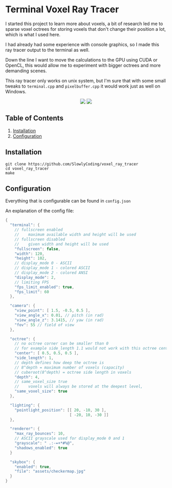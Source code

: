 # Terminal Voxel Ray Tracer

I started this project to learn more about voxels, a bit of research led me to sparse voxel octrees for storing voxels that don't change their position a lot, which is what I used here.

I had already had some experience with console graphics, so I made this ray tracer output to the terminal as well.

Down the line I want to move the calculations to the GPU using CUDA or OpenCL, this would allow me to experiment with bigger octrees and more demanding scenes.

This ray tracer only works on unix system, but I'm sure that with some small tweaks to `terminal.cpp` and `pixelbuffer.cpp` it would work just as well on Windows.

<p align="center">
<img src="https://github.com/SlowlyCoding/voxel_ray_tracer/blob/master/showcase/video.gif">
<img src="https://github.com/SlowlyCoding/voxel_ray_tracer/blob/master/showcase/video2.gif">


## Table of Contents

1. [Installation](#installation)
2. [Configuration](#configuration)

## Installation

```shell
git clone https://github.com/SlowlyCoding/voxel_ray_tracer
cd voxel_ray_tracer
make
```

## Configuration

Everything that is configurable can be found in `config.json`

An explanation of the config file:
```cpp
{
  "terminal": {
    // fullscreen enabled
    //    maximum available width and height will be used
    // fullscreen disabled
    //    given width and height will be used 
    "fullscreen": false,
    "width": 120,
    "height": 102,
    // display_mode 0 - ASCII
    // display_mode 1 - colored ASCII
    // display_mode 2 - colored ANSI
    "display_mode": 2, 
    // limiting FPS
    "fps_limit_enabled": true,
    "fps_limit": 60
  },

  "camera": {
    "view_point": [ 1.5, -0.5, 0.5 ],
    "view_angle_x": 0.01, // pitch (in rad)
    "view_angle_z": 3.1415, // yaw (in rad)
    "fov": 55 // field of view
  }, 

  "octree": {
    // no octree corner can be smaller than 0
    // for example side_length 1.1 would not work with this octree center point
    "center": [ 0.5, 0.5, 0.5 ],
    "side_length": 1,
    // depth defines how deep the octree is
    // 8^depth = maximum number of voxels (capacity)
    // cuberoot(8^depth) = octree side length in voxels
    "depth": 4,
    // same_voxel_size true
    //    voxels will always be stored at the deepest level, 
    "same_voxel_size": true
  },

  "lighting": {
    "pointlight_position": [[ 20, -10, 30 ],
                            [ -20, 10, -30 ]]
  },

  "renderer": {
    "max_ray_bounces": 10,
    // ASCII grayscale used for display_mode 0 and 1
    "grayscale": " .:-=+*#%@",
    "shadows_enabled": true
  }

  "skybox": {
    "enabled": true,
    "file": "assets/checkermap.jpg"
  }
}
```
